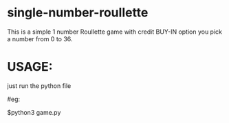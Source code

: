# single-number-roullette

This is a simple 1 number Roullette game with credit BUY-IN option
you pick a number from 0 to 36.

# USAGE:

just run the python file

#eg:

$python3 game.py
